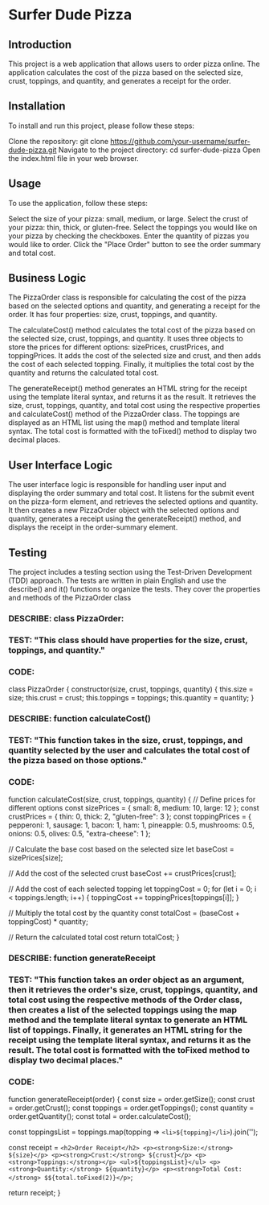 # Surfer Dude Pizza

## Introduction
This project is a web application that allows users to order pizza online. The application calculates the cost of the pizza based on the selected size, crust, toppings, and quantity, and generates a receipt for the order.

## Installation
To install and run this project, please follow these steps:

Clone the repository: git clone https://github.com/your-username/surfer-dude-pizza.git
Navigate to the project directory: cd surfer-dude-pizza
Open the index.html file in your web browser.

## Usage
To use the application, follow these steps:

Select the size of your pizza: small, medium, or large.
Select the crust of your pizza: thin, thick, or gluten-free.
Select the toppings you would like on your pizza by checking the checkboxes.
Enter the quantity of pizzas you would like to order.
Click the "Place Order" button to see the order summary and total cost.

## Business Logic
The PizzaOrder class is responsible for calculating the cost of the pizza based on the selected options and quantity, and generating a receipt for the order. It has four properties: size, crust, toppings, and quantity.

The calculateCost() method calculates the total cost of the pizza based on the selected size, crust, toppings, and quantity. It uses three objects to store the prices for different options: sizePrices, crustPrices, and toppingPrices. It adds the cost of the selected size and crust, and then adds the cost of each selected topping. Finally, it multiplies the total cost by the quantity and returns the calculated total cost.

The generateReceipt() method generates an HTML string for the receipt using the template literal syntax, and returns it as the result. It retrieves the size, crust, toppings, quantity, and total cost using the respective properties and calculateCost() method of the PizzaOrder class. The toppings are displayed as an HTML list using the map() method and template literal syntax. The total cost is formatted with the toFixed() method to display two decimal places.

## User Interface Logic
The user interface logic is responsible for handling user input and displaying the order summary and total cost. It listens for the submit event on the pizza-form element, and retrieves the selected options and quantity. It then creates a new PizzaOrder object with the selected options and quantity, generates a receipt using the generateReceipt() method, and displays the receipt in the order-summary element.

## Testing
The project includes a testing section using the Test-Driven Development (TDD) approach. The tests are written in plain English and use the describe() and it() functions to organize the tests. They cover the properties and methods of the PizzaOrder class

### DESCRIBE: class PizzaOrder:

### TEST: "This class should have properties for the size, crust, toppings, and quantity."

### CODE:

class PizzaOrder {
  constructor(size, crust, toppings, quantity) {
    this.size = size;
    this.crust = crust;
    this.toppings = toppings;
    this.quantity = quantity;
  }

### DESCRIBE: function calculateCost()

### TEST: "This function takes in the size, crust, toppings, and quantity selected by the user and calculates the total cost of the pizza based on those options."

### CODE: 

function calculateCost(size, crust, toppings, quantity) {
  // Define prices for different options
  const sizePrices = {
    small: 8,
    medium: 10,
    large: 12
  };
  const crustPrices = {
    thin: 0,
    thick: 2,
    "gluten-free": 3
  };
  const toppingPrices = {
    pepperoni: 1,
    sausage: 1,
    bacon: 1,
    ham: 1,
    pineapple: 0.5,
    mushrooms: 0.5,
    onions: 0.5,
    olives: 0.5,
    "extra-cheese": 1
  };

  // Calculate the base cost based on the selected size
  let baseCost = sizePrices[size];

  // Add the cost of the selected crust
  baseCost += crustPrices[crust];

  // Add the cost of each selected topping
  let toppingCost = 0;
  for (let i = 0; i < toppings.length; i++) {
    toppingCost += toppingPrices[toppings[i]];
  }

  // Multiply the total cost by the quantity
  const totalCost = (baseCost + toppingCost) * quantity;

  // Return the calculated total cost
  return totalCost;
}

### DESCRIBE: function generateReceipt

### TEST: "This function takes an order object as an argument, then it retrieves the order's size, crust, toppings, quantity, and total cost using the respective methods of the Order class, then creates a list of the selected toppings using the map method and the template literal syntax to generate an HTML list of toppings. Finally, it generates an HTML string for the receipt using the template literal syntax, and returns it as the result. The total cost is formatted with the toFixed method to display two decimal places."

### CODE:

function generateReceipt(order) {
  const size = order.getSize();
  const crust = order.getCrust();
  const toppings = order.getToppings();
  const quantity = order.getQuantity();
  const total = order.calculateCost();
  
  const toppingsList = toppings.map(topping => `<li>${topping}</li>`).join('');

  const receipt = `
    <h2>Order Receipt</h2>
    <p><strong>Size:</strong> ${size}</p>
    <p><strong>Crust:</strong> ${crust}</p>
    <p><strong>Toppings:</strong></p>
    <ul>${toppingsList}</ul>
    <p><strong>Quantity:</strong> ${quantity}</p>
    <p><strong>Total Cost:</strong> $${total.toFixed(2)}</p>
  `;
  
  return receipt;
}
